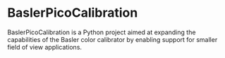 # BaslerPicoCalibration
BaslerPicoCalibration is a Python project aimed at expanding the capabilities of the Basler color calibrator by enabling support for smaller field of view applications. 
